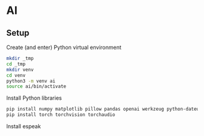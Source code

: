 # AI

## Setup

Create (and enter) Python virtual environment

```bash
mkdir _tmp
cd _tmp
mkdir venv
cd venv
python3 -m venv ai
source ai/bin/activate
```

Install Python libraries

```bash
pip install numpy matplotlib pillow pandas openai werkzeug python-dateutil python-dotenv nltk pyttsx3 sentencepiece
pip install torch torchvision torchaudio
```

Install espeak